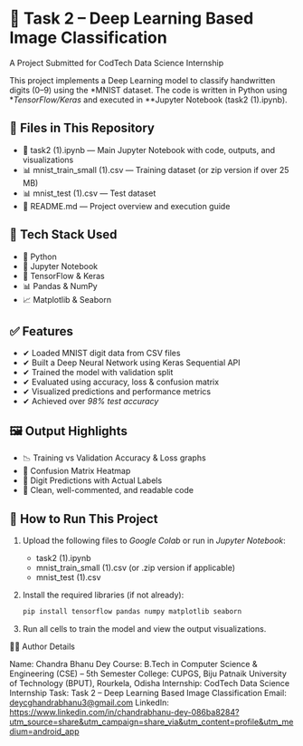 # 🧠 Task 2 – Deep Learning Based Image Classification  
A Project Submitted for CodTech Data Science Internship

This project implements a Deep Learning model to classify handwritten digits (0–9) using the *MNIST dataset. The code is written in Python using **TensorFlow/Keras* and executed in **Jupyter Notebook (task2 (1).ipynb).


## 📁 Files in This Repository
- 📓 task2 (1).ipynb — Main Jupyter Notebook with code, outputs, and visualizations  
- 📊 mnist_train_small (1).csv — Training dataset (or zip version if over 25 MB)  
- 📊 mnist_test (1).csv — Test dataset  
- 📄 README.md — Project overview and execution guide


## 🔧 Tech Stack Used
- 🐍 Python  
- 📘 Jupyter Notebook  
- 🤖 TensorFlow & Keras  
- 📊 Pandas & NumPy  
- 📈 Matplotlib & Seaborn


## ✅ Features
- ✔ Loaded MNIST digit data from CSV files  
- ✔ Built a Deep Neural Network using Keras Sequential API  
- ✔ Trained the model with validation split  
- ✔ Evaluated using accuracy, loss & confusion matrix  
- ✔ Visualized predictions and performance metrics  
- ✔ Achieved over *98% test accuracy*


## 🖼 Output Highlights
- 📉 Training vs Validation Accuracy & Loss graphs  
- 🧩 Confusion Matrix Heatmap  
- 🔢 Digit Predictions with Actual Labels  
- 📌 Clean, well-commented, and readable code


## 🚀 How to Run This Project
1. Upload the following files to *Google Colab* or run in *Jupyter Notebook*:
   - task2 (1).ipynb
   - mnist_train_small (1).csv (or .zip version if applicable)
   - mnist_test (1).csv

2. Install the required libraries (if not already):
   ```bash
   pip install tensorflow pandas numpy matplotlib seaborn

3. Run all cells to train the model and view the output visualizations.


👨‍💻 Author Details

Name: Chandra Bhanu Dey
Course: B.Tech in Computer Science & Engineering (CSE) – 5th Semester
College: CUPGS, Biju Patnaik University of Technology (BPUT), Rourkela, Odisha
Internship: CodTech Data Science Internship
Task: Task 2 – Deep Learning Based Image Classification
Email: deycghandrabhanu3@gmail.com
LinkedIn: https://www.linkedin.com/in/chandrabhanu-dey-086ba8284?utm_source=share&utm_campaign=share_via&utm_content=profile&utm_medium=android_app
